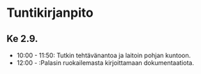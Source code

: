 # Tuntikirjanpito

## Ke 2.9.
- 10:00 - 11:50: Tutkin tehtävänantoa ja laitoin pohjan kuntoon.
- 12:00 - :Palasin ruokailemasta kirjoittamaan dokumentaatiota.